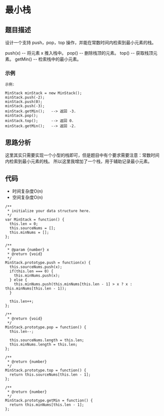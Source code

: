 # 最小栈

## 题目描述
设计一个支持 push，pop，top 操作，并能在常数时间内检索到最小元素的栈。

push(x) -- 将元素 x 推入栈中。
pop() -- 删除栈顶的元素。
top() -- 获取栈顶元素。
getMin() -- 检索栈中的最小元素。

### 示例
```
示例:

MinStack minStack = new MinStack();
minStack.push(-2);
minStack.push(0);
minStack.push(-3);
minStack.getMin();   --> 返回 -3.
minStack.pop();
minStack.top();      --> 返回 0.
minStack.getMin();   --> 返回 -2.
```

## 思路分析
这里其实只需要实现一个小型的栈即可，但是题目中有个要求需要注意：常数时间内检索到最小元素的栈。
所以这里我增加了一个栈，用于辅助记录最小元素。

## 代码
- 时间复杂度O(n)
- 空间复杂度O(n)

```
/**
 * initialize your data structure here.
 */
var MinStack = function() {
  this.len = 0;
  this.sourceNums = [];
  this.minNums = [];
};

/** 
 * @param {number} x
 * @return {void}
 */
MinStack.prototype.push = function(x) {
  this.sourceNums.push(x);
  if(this.len === 0) {
    this.minNums.push(x);
  } else {
    this.minNums.push(this.minNums[this.len - 1] > x ? x : this.minNums[this.len - 1]);
  }

  this.len++;
};

/**
 * @return {void}
 */
MinStack.prototype.pop = function() {
  this.len--;
  
  this.sourceNums.length = this.len; 
  this.minNums.length = this.len; 
};

/**
 * @return {number}
 */
MinStack.prototype.top = function() {
  return this.sourceNums[this.len - 1];
};

/**
 * @return {number}
 */
MinStack.prototype.getMin = function() {
  return this.minNums[this.len - 1];
};
```